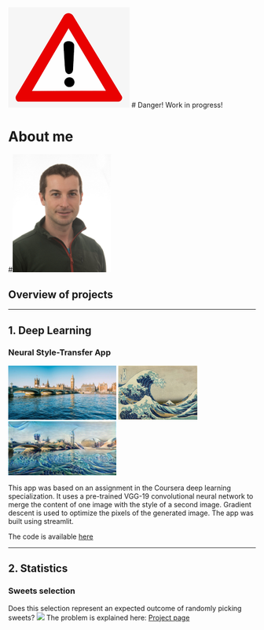 <img src="images/danger.png">
# Danger! Work in progress!

# About me
#<img src="images/Profile_pic_small.jpeg" width="200"> 

## Overview of projects
***
## 1. Deep Learning
### Neural Style-Transfer App
<img src="images/BigBen.jpg" height="110">  <img src="images/The_Great_Wave_off_Kanagawa.jpg" height="110"> <img src="images/StyleMerged_BB_Wave.jpeg" height="110"> 

This app was based on an assignment in the Coursera deep learning specialization. It uses a pre-trained VGG-19 convolutional neural network to merge the content of one image with the style of a second image. Gradient descent is used to optimize the pixels of the generated image. The app was built using streamlit.

The code is available [here](https://github.com/stuarthaze/StyleTransferApp)

***
## 2. Statistics
### Sweets selection
Does this selection represent an expected outcome of randomly picking sweets?
<img src="../Quality_Street/Sweet_selection.jpg" height="110"> 
The problem is explained here: [Project page](https://stuarthaze.github.io/Quality_Street)